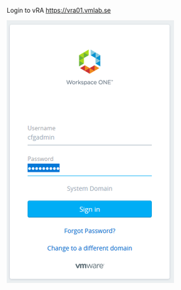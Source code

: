 Login to vRA https://vra01.vmlab.se

![image-20221114152155393](./assets/image-20221114152155393.png)